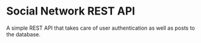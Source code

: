 # Social Network REST API

A simple REST API that takes care of user authentication as well as posts to the database.
